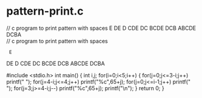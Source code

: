 # pattern-print.c
// c program to print pattern with spaces      E    DE D   CDE  DC  BCDE   DCB ABCDE    DCBA  
// c program to print pattern with spaces

     E
   DE D
  CDE DC
 BCDE DCB
ABCDE DCBA

#include <stdio.h>
int main() { 
    int i,j;
    for(i=0;i<5;i++)
    {
        for(j=0;j<=3-i;j++)
         printf(" ");
        for(j=4-i;j<=4;j++)
         printf("%c",65+j);
        for(j=0;j<=i-1;j++)
         printf(" ");
        for(j=3;j>=4-i;j--)
         printf("%c",65+j);
        printf("\n");
    }
    return 0;
}
